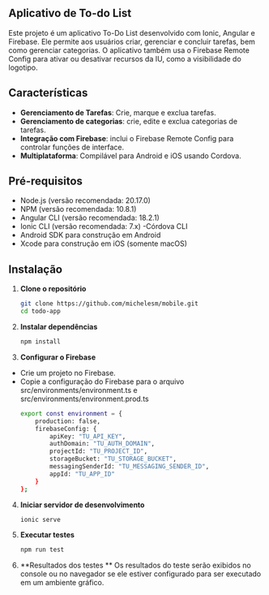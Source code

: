 
## Aplicativo de To-do List

Este projeto é um aplicativo To-Do List desenvolvido com Ionic, Angular e Firebase. Ele permite aos usuários criar, gerenciar e concluir tarefas, bem como gerenciar categorias. O aplicativo também usa o Firebase Remote Config para ativar ou desativar recursos da IU, como a visibilidade do logotipo.


## Características
- **Gerenciamento de Tarefas**: Crie, marque e exclua tarefas.
- **Gerenciamento de categorias**: crie, edite e exclua categorias de tarefas.
- **Integração com Firebase**: inclui o Firebase Remote Config para controlar funções de interface.
- **Multiplataforma**: Compilável para Android e iOS usando Cordova.

## Pré-requisitos
- Node.js (versão recomendada: 20.17.0)
- NPM (versão recomendada: 10.8.1)
- Angular CLI (versão recomendada: 18.2.1)
- Ionic CLI (versão recomendada: 7.x)
-Córdova CLI
- Android SDK para construção em Android
- Xcode para construção em iOS (somente macOS)
## Instalação

1. **Clone o repositório**
   ```bash
   git clone https://github.com/michelesm/mobile.git
   cd todo-app

2. **Instalar dependências**
    ```bash
    npm install

3. **Configurar o Firebase**
- Crie um projeto no Firebase.
- Copie a configuração do Firebase para o arquivo src/environments/environment.ts e src/environments/environment.prod.ts
    ```bash
    export const environment = {
        production: false,
        firebaseConfig: {
            apiKey: "TU_API_KEY",
            authDomain: "TU_AUTH_DOMAIN",
            projectId: "TU_PROJECT_ID",
            storageBucket: "TU_STORAGE_BUCKET",
            messagingSenderId: "TU_MESSAGING_SENDER_ID",
            appId: "TU_APP_ID"
        }
    };

4. **Iniciar servidor de desenvolvimento**
    ```bash
    ionic serve


1. **Executar testes**
    ```bash
    npm run test
    ```

2. **Resultados dos testes **
Os resultados do teste serão exibidos no console ou no navegador se ele estiver configurado para ser executado em um ambiente gráfico.

